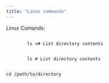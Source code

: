 ```yaml
---
title: "Linux commands"
---
```


Linux Comands:

<div class="code-box">
    <code>
        ls <span class="operator">&lt;</span><span class="comment"># List directory contents</span><br>
    </code>
    <code>
        ls <span class="operator"><span class="comment"># List directory contents</span><br>
    </code>
</div>

<div class="code-box">
  <code>cd /path/to/directory</code>  <!-- Change directory -->
</div>


